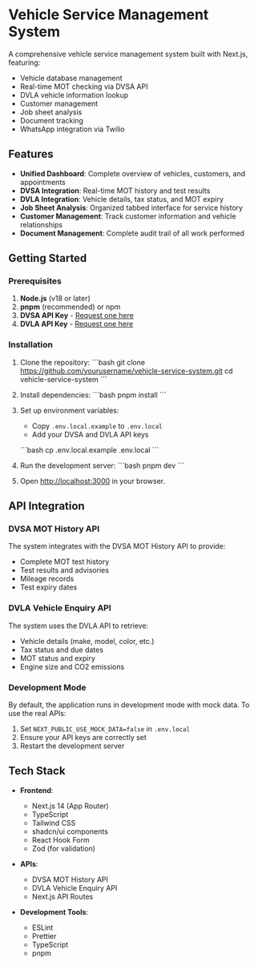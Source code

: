 # Vehicle Service Management System

A comprehensive vehicle service management system built with Next.js, featuring:

- Vehicle database management
- Real-time MOT checking via DVSA API
- DVLA vehicle information lookup
- Customer management
- Job sheet analysis
- Document tracking
- WhatsApp integration via Twilio

## Features

- **Unified Dashboard**: Complete overview of vehicles, customers, and appointments
- **DVSA Integration**: Real-time MOT history and test results
- **DVLA Integration**: Vehicle details, tax status, and MOT expiry
- **Job Sheet Analysis**: Organized tabbed interface for service history
- **Customer Management**: Track customer information and vehicle relationships
- **Document Management**: Complete audit trail of all work performed

## Getting Started

### Prerequisites

1. **Node.js** (v18 or later)
2. **pnpm** (recommended) or npm
3. **DVSA API Key** - [Request one here](https://www.gov.uk/guidance/mot-history-request-an-api-key)
4. **DVLA API Key** - [Request one here](https://www.gov.uk/vehicle-enquiry-api)

### Installation

1. Clone the repository:
   \`\`\`bash
   git clone https://github.com/yourusername/vehicle-service-system.git
   cd vehicle-service-system
   \`\`\`

2. Install dependencies:
   \`\`\`bash
   pnpm install
   \`\`\`

3. Set up environment variables:
   - Copy `.env.local.example` to `.env.local`
   - Add your DVSA and DVLA API keys

   \`\`\`bash
   cp .env.local.example .env.local
   \`\`\`

4. Run the development server:
   \`\`\`bash
   pnpm dev
   \`\`\`

5. Open [http://localhost:3000](http://localhost:3000) in your browser.

## API Integration

### DVSA MOT History API

The system integrates with the DVSA MOT History API to provide:
- Complete MOT test history
- Test results and advisories
- Mileage records
- Test expiry dates

### DVLA Vehicle Enquiry API

The system uses the DVLA API to retrieve:
- Vehicle details (make, model, color, etc.)
- Tax status and due dates
- MOT status and expiry
- Engine size and CO2 emissions

### Development Mode

By default, the application runs in development mode with mock data. To use the real APIs:

1. Set `NEXT_PUBLIC_USE_MOCK_DATA=false` in `.env.local`
2. Ensure your API keys are correctly set
3. Restart the development server

## Tech Stack

- **Frontend**:
  - Next.js 14 (App Router)
  - TypeScript
  - Tailwind CSS
  - shadcn/ui components
  - React Hook Form
  - Zod (for validation)

- **APIs**:
  - DVSA MOT History API
  - DVLA Vehicle Enquiry API
  - Next.js API Routes

- **Development Tools**:
  - ESLint
  - Prettier
  - TypeScript
  - pnpm
